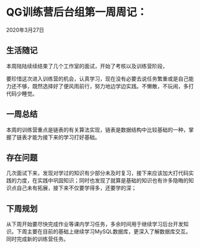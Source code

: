 # QG训练营后台组第一周周记：

2020年3月27日

## 生活随记

本周陆陆续续结束了几个工作室的面试，开始了考核以及训练营阶段，

要珍惜这次进入训练营的机会，认真学习，现在没有必要去说任务繁重或是自己能力还不够，既然选择好了便风雨前行，努力地边学边实践。不懒散，不玩闹，多打代码少睡觉。

## 一周总结

本周的训练营重点是链表的有关算法实现，链表是数据结构中比较基础的一种，掌握了链表才能为接下来的学习打好基础。

## 存在问题

几次面试下来，发现对学过的知识有少部分未及时复习，接下来应该加大打代码实践的力度，在实践中巩固知识；同时也发现了就算是基础的知识也有许多隐晦的知识点自己未有拓展，接下来不仅要学得多，还要学的深；

## 下周规划

从下周开始要尽快完成作业等课内学习任务，多余时间用于继续学习后台开发知识。下周主要在目前的基础上继续学习MySQL数据库，更深入了解数据库交互。同时完成新的训练营任务。

